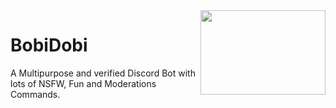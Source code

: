 <img align="right" src="https://cdn.discordapp.com/attachments/847512931276947469/862620880693362708/69680076_p0_master1200.jpeg" height="135" width="200">

# BobiDobi
A Multipurpose and verified Discord Bot with lots of NSFW, Fun and Moderations Commands. 
